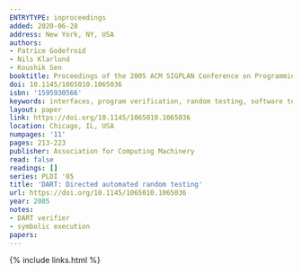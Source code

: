 ```yaml
---
ENTRYTYPE: inproceedings
added: 2020-06-28
address: New York, NY, USA
authors:
- Patrice Godefroid
- Nils Klarlund
- Koushik Sen
booktitle: Proceedings of the 2005 ACM SIGPLAN Conference on Programming Language Design and Implementation
doi: 10.1145/1065010.1065036
isbn: '1595930566'
keywords: interfaces, program verification, random testing, software testing, automated test generation
layout: paper
link: https://doi.org/10.1145/1065010.1065036
location: Chicago, IL, USA
numpages: '11'
pages: 213-223
publisher: Association for Computing Machinery
read: false
readings: []
series: PLDI '05
title: 'DART: Directed automated random testing'
url: https://doi.org/10.1145/1065010.1065036
year: 2005
notes:
- DART verifier
- symbolic execution
papers:
---
```

{% include links.html %}
